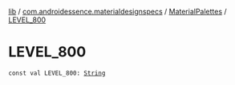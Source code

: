 [lib](../../index.md) / [com.androidessence.materialdesignspecs](../index.md) / [MaterialPalettes](index.md) / [LEVEL_800](./-l-e-v-e-l_800.md)

# LEVEL_800

`const val LEVEL_800: `[`String`](https://kotlinlang.org/api/latest/jvm/stdlib/kotlin/-string/index.html)